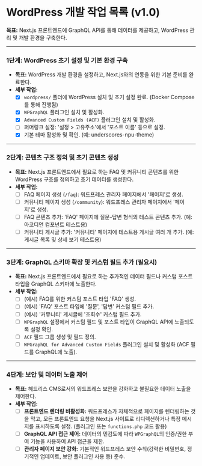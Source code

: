 # WordPress 개발 작업 목록 (v1.0)

**목표:** Next.js 프론트엔드에 GraphQL API를 통해 데이터를 제공하고, WordPress 관리 및 개발 환경을 구축한다.

---

### 1단계: WordPress 초기 설정 및 기본 환경 구축

*   **목표:** WordPress 개발 환경을 설정하고, Next.js와의 연동을 위한 기본 준비를 완료한다.
*   **세부 작업:**
    *   [x] `wordpress/` 폴더에 WordPress 설치 및 초기 설정 완료. (Docker Compose를 통해 진행됨)
    *   [x] `WPGraphQL` 플러그인 설치 및 활성화.
    *   [x] `Advanced Custom Fields (ACF)` 플러그인 설치 및 활성화.
    *   [ ] 퍼머링크 설정: '설정 > 고유주소'에서 '포스트 이름' 등으로 설정.
    *   [x] 기본 테마 활성화 및 확인. (예: underscores-npu-theme)

---

### 2단계: 콘텐츠 구조 정의 및 초기 콘텐츠 생성

*   **목표:** Next.js 프론트엔드에서 필요로 하는 FAQ 및 커뮤니티 콘텐츠를 위한 WordPress 구조를 정의하고 초기 데이터를 생성한다.
*   **세부 작업:**
    *   [ ] FAQ 페이지 생성 (`/faq`): 워드프레스 관리자 페이지에서 '페이지'로 생성.
    *   [ ] 커뮤니티 페이지 생성 (`/community`): 워드프레스 관리자 페이지에서 '페이지'로 생성.
    *   [ ] FAQ 콘텐츠 추가: 'FAQ' 페이지에 질문-답변 형식의 테스트 콘텐츠 추가. (예: 아코디언 컴포넌트 테스트용)
    *   [ ] 커뮤니티 게시글 추가: '커뮤니티' 페이지에 테스트용 게시글 여러 개 추가. (예: 게시글 목록 및 상세 보기 테스트용)

---

### 3단계: GraphQL 스키마 확장 및 커스텀 필드 추가 (필요시)

*   **목표:** Next.js 프론트엔드에서 필요로 하는 추가적인 데이터 필드나 커스텀 포스트 타입을 GraphQL 스키마에 노출한다.
*   **세부 작업:**
    *   [ ] (예시) FAQ를 위한 커스텀 포스트 타입 'FAQ' 생성.
    *   [ ] (예시) 'FAQ' 포스트 타입에 '질문', '답변' 커스텀 필드 추가.
    *   [ ] (예시) '커뮤니티' 게시글에 '조회수' 커스텀 필드 추가.
    *   [ ] `WPGraphQL` 설정에서 커스텀 필드 및 포스트 타입이 GraphQL API에 노출되도록 설정 확인.
    *   [ ] `ACF` 필드 그룹 생성 및 필드 정의.
    *   [ ] `WPGraphQL for Advanced Custom Fields` 플러그인 설치 및 활성화 (ACF 필드를 GraphQL에 노출).

---

### 4단계: 보안 및 데이터 노출 제어

*   **목표:** 헤드리스 CMS로서의 워드프레스 보안을 강화하고 불필요한 데이터 노출을 제어한다.
*   **세부 작업:**
    *   [ ] **프론트엔드 렌더링 비활성화:** 워드프레스가 자체적으로 페이지를 렌더링하는 것을 막고, 모든 프론트엔드 요청을 Next.js 사이트로 리디렉션하거나 특정 메시지를 표시하도록 설정. (플러그인 또는 `functions.php` 코드 활용)
    *   [ ] **GraphQL API 접근 제어:** 데이터의 민감도에 따라 `WPGraphQL`의 인증/권한 부여 기능을 사용하여 API 접근을 제한.
    *   [ ] **관리자 페이지 보안 강화:** 기본적인 워드프레스 보안 수칙(강력한 비밀번호, 정기적인 업데이트, 보안 플러그인 사용 등) 준수.
